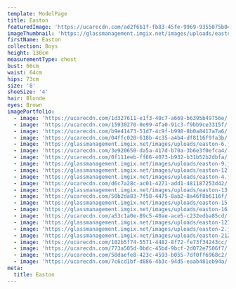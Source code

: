 ```yaml
---
template: ModelPage
title: Easton
featuredImage: 'https://ucarecdn.com/ad2f6b1f-fb83-45fe-9969-9355075b0434/'
imageThumbnail: 'https://glassmanagement.imgix.net/images/uploads/easton-hs.jpg'
firstName: Easton
collection: Boys
height: 130cm
measurementType: chest
bust: 66cm
waist: 64cm
hips: 73cm
size: '8'
shoeSize: '4'
hair: Blonde
eyes: Brown
imagePortfolio:
  - image: 'https://ucarecdn.com/1d327611-e1f3-40c7-a669-b6395b49756e/'
  - image: 'https://ucarecdn.com/15930270-0e99-4fa0-91c3-f9bb9ce3315f/'
  - image: 'https://ucarecdn.com/b9e41473-51d7-4c9f-b998-8b0a8417a7a6/'
  - image: 'https://ucarecdn.com/04ffc028-618b-4c35-a4b4-df8116f9fa3b/'
  - image: 'https://glassmanagement.imgix.net/images/uploads/easton-6.jpg'
  - image: 'https://ucarecdn.com/3e920650-da5a-417d-b70a-3b6e3f0efca4/'
  - image: 'https://ucarecdn.com/0f111eeb-ff66-4073-b932-b31b52b2dbfa/'
  - image: 'https://glassmanagement.imgix.net/images/uploads/easton-9.jpg'
  - image: 'https://glassmanagement.imgix.net/images/uploads/easton-12.jpg'
  - image: 'https://glassmanagement.imgix.net/images/uploads/easton-4.jpg'
  - image: 'https://ucarecdn.com/d6c7a28c-ac01-4271-add1-481187253d42/'
  - image: 'https://glassmanagement.imgix.net/images/uploads/easton-13.jpg'
  - image: 'https://ucarecdn.com/50b2da83-7f58-4475-8ab2-8a46f8b6116f/'
  - image: 'https://glassmanagement.imgix.net/images/uploads/easton-15.jpg'
  - image: 'https://glassmanagement.imgix.net/images/uploads/easton-16.jpg'
  - image: 'https://ucarecdn.com/a53c1a0e-89c5-40ae-ace5-c232edba85cd/'
  - image: 'https://glassmanagement.imgix.net/images/uploads/easton-12121.jpg'
  - image: 'https://glassmanagement.imgix.net/images/uploads/easton-2.jpg'
  - image: 'https://glassmanagement.imgix.net/images/uploads/easton-212.jpg'
  - image: 'https://ucarecdn.com/102b5f74-5571-4482-8f72-fe73f34243cc/'
  - image: 'https://ucarecdn.com/773a505d-0bdc-45bd-9bcf-2d072e7506f7/'
  - image: 'https://ucarecdn.com/58daefe8-423c-4593-b055-7df0ff6968c2/'
  - image: 'https://ucarecdn.com/7c6cd1bf-d886-4b3c-94d5-eaab481eb94a/'
meta:
  title: Easton
---
```


